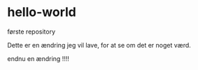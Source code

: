 # hello-world
første repository

Dette er en ændring jeg vil lave, for at se om det er noget værd.

endnu en ændring !!!!
